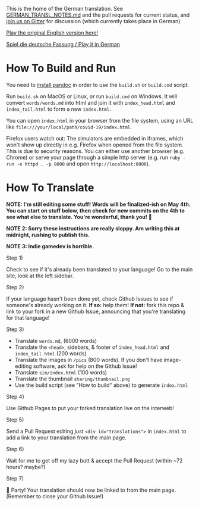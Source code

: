 This is the home of the German translation. See [GERMAN_TRANSL_NOTES.md](GERMAN_TRANSL_NOTES.md) and the pull requests for current status, and [join us on Gitter](https://gitter.im/ncase-covid-19-translators/german#) for discussion (which currently takes place in German).

[Play the original English version here!](https://ncase.me/covid-19/)

[Spiel die deutsche Fassung / Play it in German](https://tquev.github.io/covid-19/)

# How To Build and Run
You need to [install pandoc](https://pandoc.org/installing.html) in order to use the `build.sh` or `build.cmd` script.

Run `build.sh` on MacOS or Linux, or run `build.cmd` on Windows. It will convert `words/words.md` into html and join it with `index_head.html` and  `index_tail.html` to form a new `index.html`.

You can open `index.html` in your browser from the file system, using an URL like `file:///your/local/path/covid-19/index.html`. 

Firefox users watch out: The simulators are embedded in iframes, which won't show up directly in e.g. Firefox when opened from the file system. This is due to security reasons. You can either use another browser (e.g. Chrome) or serve your page through a simple http server (e.g. run `ruby -run -e httpd . -p 8000` and open `http://localhost:8000`).

# How To Translate

**NOTE: I'm still editing some stuff! Words will be finalized-ish on May 4th.
You can start on stuff below, then check for new commits on the 4th to see what else to
translate. You're wonderful, thank you! 💖**

**NOTE 2: Sorry these instructions are really sloppy. Am writing this at midnight, rushing
to publish this.**

**NOTE 3: Indie gamedev is horrible.**

Step 1)

Check to see if it's already been translated to your language!
Go to the main site, look at the left sidebar.

Step 2)

If your language hasn't been done yet, check Github Issues to see if someone's already working on it.
**If so:** help them!
**If not:** fork this repo & link to your fork in a new Github Issue,
announcing that you're translating for that language!

Step 3)

* Translate `words.md`, (6000 words)
* Translate the `<head>`, sidebars, & footer of `index_head.html` and `index_tail.html` (200 words)
* Translate the images in `/pics` (800 words). If you don't have image-editing software, ask for help on the Github Issue!
* Translate `sim/index.html` (100 words)
* Translate the thumbnail `sharing/thumbnail.png`
* Use the build script (see "How to build" above) to generate `index.html`

Step 4)

Use Github Pages to put your forked translation live on the interweb!

Step 5)

Send a Pull Request editing *just* `<div id="translations">` in `index.html`
to add a link to your translation from the main page.

Step 6)

Wait for me to get off my lazy butt & accept the Pull Request (within \~72 hours? maybe?)

Step 7)

🎉 Party! Your translation should now be linked to from the main page.
(Remember to close your Github Issue!)
